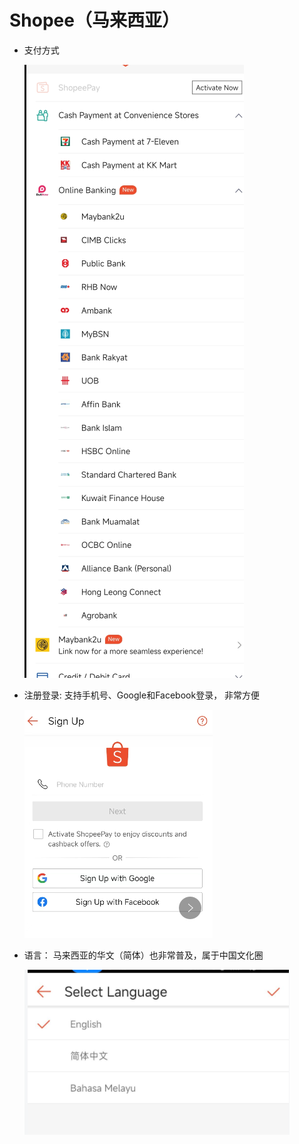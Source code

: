 # Shopee（马来西亚）

- 支付方式

    ![](./imgs/shopee-pays.png)

- 注册登录: 支持手机号、Google和Facebook登录， 非常方便

    ![](./imgs/shopee_signup.png)

- 语言： 马来西亚的华文（简体）也非常普及，属于中国文化圈

    ![](./imgs/lan.png)
